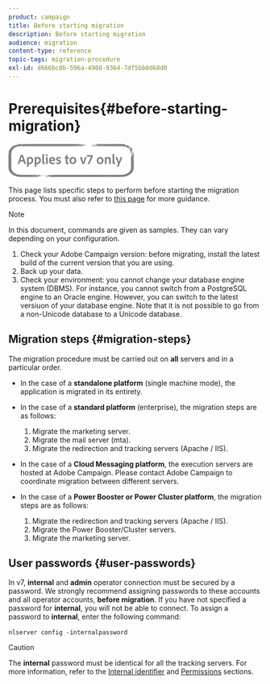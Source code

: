 ```yaml
---
product: campaign
title: Before starting migration
description: Before starting migration
audience: migration
content-type: reference
topic-tags: migration-procedure
exl-id: d666bc0b-596a-4908-9364-7df5bb8d68d0
---
```

# Prerequisites{#before-starting-migration}

![](../../assets/v7-only.svg)

This page lists specific steps to perform before starting the migration process. You must also refer to [this page](about-migration.md) for more guidance.

>[!NOTE]
>
>In this document, commands are given as samples. They can vary depending on your configuration.

1. Check your Adobe Campaign version: before migrating, install the latest build of the current version that you are using.
1. Back up your data.
1. Check your environment: you cannot change your database engine system (DBMS). For instance, you cannot switch from a PostgreSQL engine to an Oracle engine. However, you can switch to the latest versiuon of your database engine. Note that it is not possible to go from a non-Unicode database to a Unicode database.

## Migration steps {#migration-steps}

The migration procedure must be carried out on **all** servers and in a particular order.

* In the case of a **standalone platform** (single machine mode), the application is migrated in its entirety.
* In the case of a **standard platform** (enterprise), the migration steps are as follows:

    1. Migrate the marketing server. 
    1. Migrate the mail server (mta).
    1. Migrate the redirection and tracking servers (Apache / IIS).

* In the case of a **Cloud Messaging platform**, the execution servers are hosted at Adobe Campaign. Please contact Adobe Campaign to coordinate migration between different servers.
* In the case of a **Power Booster or Power Cluster platform**, the migration steps are as follows:

    1. Migrate the redirection and tracking servers (Apache / IIS).
    1. Migrate the Power Booster/Cluster servers.
    1. Migrate the marketing server.

## User passwords {#user-passwords}

In v7, **internal** and **admin** operator connection must be secured by a password. We strongly recommend assigning passwords to these accounts and all operator accounts, **before migration**. If you have not specified a password for **internal**, you will not be able to connect. To assign a password to **internal**, enter the following command:

```
nlserver config -internalpassword
```

>[!CAUTION]
>
>The **internal** password must be identical for all the tracking servers. For more information, refer to the [Internal identifier](../../installation/using/configuring-campaign-server.md#internal-identifier) and [Permissions](../../platform/using/access-management.md) sections.
